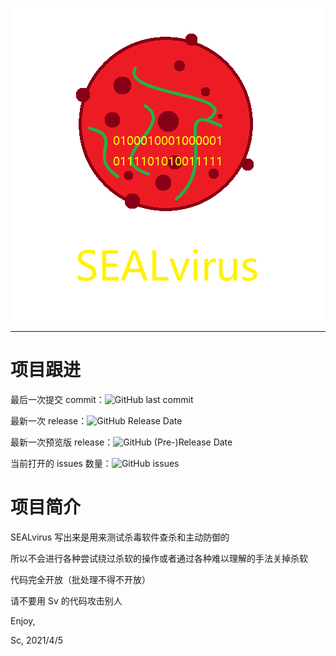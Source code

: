 ![SEALvirus](README.assets/SEALvirus.png)

-----

# 项目跟进

最后一次提交 commit：![GitHub last commit](https://img.shields.io/github/last-commit/SEALchanPS/SEALvirus)

最新一次 release：![GitHub Release Date](https://img.shields.io/github/release-date/SEALchanPS/SEALvirus)

最新一次预览版 release：![GitHub (Pre-)Release Date](https://img.shields.io/github/release-date-pre/SEALchanPS/SEALvirus)

当前打开的 issues 数量：![GitHub issues](https://img.shields.io/github/issues/SEALchanPS/SEALvirus)

# 项目简介

SEALvirus 写出来是用来测试杀毒软件查杀和主动防御的

所以不会进行各种尝试绕过杀软的操作或者通过各种难以理解的手法关掉杀软

代码完全开放（批处理不得不开放）

请不要用 Sv 的代码攻击别人

Enjoy,

Sc, 2021/4/5